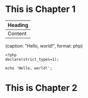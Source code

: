 # This is Chapter 1

| Heading |
| ------- |
| Content |

{caption: "Hello, world!", format: php}
```
<?php
declare(strict_types=1);

echo 'Hello, world!';
```

# This is Chapter 2
